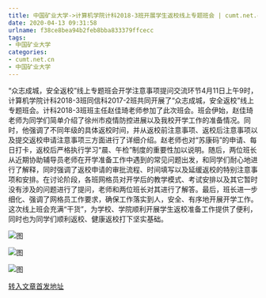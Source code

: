 ```yaml
---
title: 中国矿业大学->计算机学院计科2018-3班开展学生返校线上专题班会 | cumt.net.cn
date: 2020-04-13 09:31:58
urlname: f38ce8bea94b2feb8bba833379ffcecc
tags: 
- 中国矿业大学
categories:
- cumt.net.cn
- 中国矿业大学
---
```

“众志成城，安全返校”线上专题班会开学注意事项提问交流环节4月11日上午9时，计算机学院计科2018-3班同信科2017-2班共同开展了“众志成城，安全返校”线上专题班会。计科2018-3班班主任赵佳琦老师参加了此次班会。班会伊始，赵佳琦老师为同学们简单介绍了徐州市疫情防控进展以及我校开学工作的准备情况。同时，他强调了不同年级的具体返校时间，并从返校前注意事项、返校后注意事项以及提交返校申请注意事项三方面进行了详细介绍。赵老师也对“苏康码”的申请、每日打卡，返校后严格执行学习“晨、午检”制度的重要性加以说明。随后，两位班长从近期协助辅导员老师在开学准备工作中遇到的常见问题出发，和同学们耐心地进行了解释，同时强调了返校申请的审批流程、时间填写以及延缓返校的特别注意事项和安排。在讨论阶段，各班网格员对开学后的教学模式、考试安排以及其它暂时没有涉及的问题进行了提问，老师和两位班长对其进行了解答。最后，班长进一步细化、强调了网格员工作要求，确保工作落实到人，安全、有序地开展开学工作。这次线上班会充满“干货”，为学校、学院顺利开展学生返校准备工作提供了便利，同时也为同学们顺利返校、健康返校打下坚实基础。

![图](http://xwzx.cumt.edu.cn/_upload/article/images/84/02/cb40c01c4d919fa9d56d6d84821e/00ef36cc-3582-41be-acd3-23175669ddb0.jpg)

![图](http://xwzx.cumt.edu.cn/_upload/article/images/84/02/cb40c01c4d919fa9d56d6d84821e/798b61e9-3614-4491-99e9-0b101f58861d.jpg)

![图](http://xwzx.cumt.edu.cn/_upload/article/images/84/02/cb40c01c4d919fa9d56d6d84821e/439c1625-3edf-42f7-9be2-f8c8d4950375.jpg)

[转入文章首发地址](http://xwzx.cumt.edu.cn/94/8b/c523a562315/page.htm)